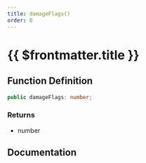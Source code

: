 ```yaml
---
title: damageFlags()
order: 0
---
```


# {{ $frontmatter.title }}

## Function Definition

```ts
public damageFlags: number;
```

### Returns

* number

## Documentation

<!--@include: ./parts/damageFlags.md-->
